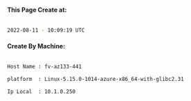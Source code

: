 
   
#### This Page Create at:

```bash

2022-08-11 - 10:09:19 UTC

```

#### Create By Machine:

```bash

Host Name : fv-az133-441

platform  : Linux-5.15.0-1014-azure-x86_64-with-glibc2.31

Ip Local  : 10.1.0.250

```

